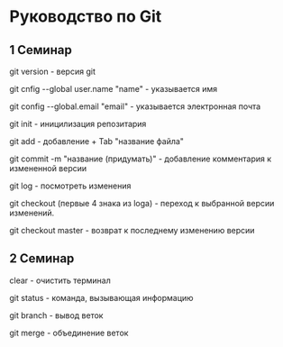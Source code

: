 # Руководство по Git

## 1 Семинар

git version - версия git

git cnfig --global user.name "name" - указывается имя

git config --global.email "email" - указывается электронная почта

git init - иницилизация репозитария

git add - добавление + Tab "название файла"

git commit -m "название (придумать)" - добавление комментария к измененной версии

git log - посмотреть изменения

git checkout (первые 4 знака из loga) - переход к выбранной версии изменений.

git checkout master - возврат к последнему изменению версии

## 2 Семинар

clear - очистить терминал

git status - команда, вызывающая информацию

git branch - вывод веток

git merge - объединение веток
